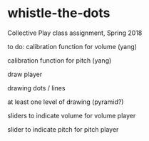# whistle-the-dots
Collective Play class assignment, Spring 2018

to do:
  calibration function for volume (yang)
  
  calibration function for pitch (yang)
  
  draw player
  
  drawing dots / lines
  
  at least one level of drawing (pyramid?)
  
  sliders to indicate volume for volume player 
  
  slider to indicate pitch for pitch player
  
  
  
  
